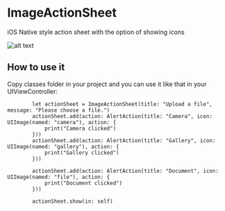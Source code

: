 # ImageActionSheet
iOS Native style action sheet with the option of showing icons

![alt text](https://user-images.githubusercontent.com/16186934/83187499-87f88480-a12e-11ea-8a12-19e08cebb4dc.png)

## How to use it
Copy classes folder in your project and you can use it like that in your UIViewController:

            let actionSheet = ImageActionSheet(title: "Upload a file", message: "Please choose a file.")
            actionSheet.add(action: AlertAction(title: "Camera", icon: UIImage(named: "camera"), action: {
                print("Camera clicked")
            }))
            actionSheet.add(action: AlertAction(title: "Gallery", icon: UIImage(named: "gallery"), action: {
                print("Gallery clicked")
            }))
            
            actionSheet.add(action: AlertAction(title: "Document", icon: UIImage(named: "file"), action: {
                print("Document clicked")
            }))
            
            actionSheet.show(in: self)
